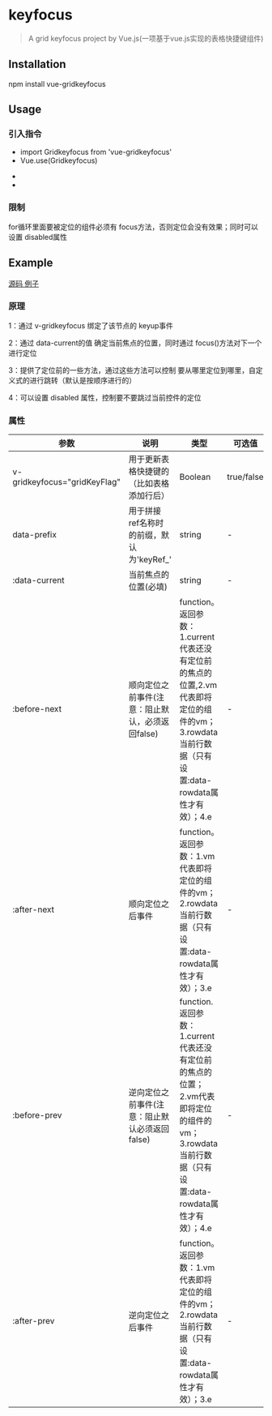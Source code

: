 # keyfocus

> A grid keyfocus project by Vue.js(一项基于vue.js实现的表格快捷键组件)

## Installation

npm install vue-gridkeyfocus

## Usage

### 引入指令

 * import Gridkeyfocus from 'vue-gridkeyfocus'
 * Vue.use(Gridkeyfocus)

 <!-- OR -->
 * <script src="../node_modules/vue/dist/vue.js"></script>
 * <script src="../dist/vue-gridkeyfocus.js"></script>

### 限制
 for循环里面要被定位的组件必须有 focus方法，否则定位会没有效果；同时可以设置 disabled属性

## Example
[源码 例子](https://github.com/wenbintian/vue-gridkeyfocus/blob/master/example/index.html)
      <h3>原理</h3>
      <div class="padding_class">
        <p>1：通过 v-gridkeyfocus 绑定了该节点的 keyup事件</p>
        <p>2：通过 data-current的值 确定当前焦点的位置，同时通过 focus()方法对下一个进行定位</p>
        <p>3：提供了定位前的一些方法，通过这些方法可以控制 要从哪里定位到哪里，自定义式的进行跳转（默认是按顺序进行的）</p>
        <p>4：可以设置 disabled 属性，控制要不要跳过当前控件的定位</p>
      </div>
      <h3>属性</h3>
      <div class="padding_class">
        <table width="100%">
          <thead>
          <tr>
            <th>参数</th><th>说明</th><th>类型</th><th>可选值</th><th>默认</th>
          </tr>
          </thead>
          <tbody>
          <tr><td>v-gridkeyfocus="gridKeyFlag"</td><td>用于更新表格快捷键的（比如表格添加行后）</td><td>Boolean</td><td>true/false</td><td>-</td></tr>
          <tr><td>data-prefix</td><td>用于拼接ref名称时的前缀，默认为'keyRef_'</td><td>string</td><td>-</td><td>'keyRef_'</td></tr>
          <tr><td>:data-current</td><td>当前焦点的位置(必填)</td><td>string</td><td>-</td><td>-</td></tr>
          <tr><td>:before-next</td><td>顺向定位之前事件(注意：阻止默认，必须返回false)</td><td>function。返回参数：1.current代表还没有定位前的焦点的位置,2.vm代表即将定位的组件的vm；3.rowdata当前行数据（只有设置:data-rowdata属性才有效）；4.e</td><td>-</td><td>-</td></tr>
          <tr><td>:after-next</td><td>顺向定位之后事件</td><td>function。返回参数：1.vm代表即将定位的组件的vm；2.rowdata当前行数据（只有设置:data-rowdata属性才有效）；3.e</td><td>-</td><td>-</td></tr>
          <tr><td>:before-prev</td><td>逆向定位之前事件(注意：阻止默认必须返回false)</td><td>function.返回参数：1.current代表还没有定位前的焦点的位置；2.vm代表即将定位的组件的vm；3.rowdata当前行数据（只有设置:data-rowdata属性才有效）；4.e</td><td>-</td><td>-</td></tr>
          <tr><td>:after-prev</td><td>逆向定位之后事件</td><td>function。返回参数：1.vm代表即将定位的组件的vm；2.rowdata当前行数据（只有设置:data-rowdata属性才有效）；3.e</td><td>-</td><td>-</td></tr>
          </tbody>
        </table>
      </div>
    </div>


